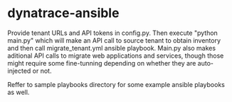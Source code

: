 # dynatrace-ansible

Provide tenant URLs and API tokens in config.py.
Then execute "python main.py" which will make an API call to source tenant to obtain inventory and then call migrate_tenant.yml ansible playbook. Main.py also makes aditional API calls to migrate web applications and services, though those might require some fine-tunning depending on whether they are auto-injected or not.

Reffer to sample playbooks directory for some example ansible playbooks as well.
